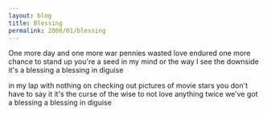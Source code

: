 ```yaml
---
layout: blog
title: Blessing
permalink: 2000/01/blessing
---
```


One more day and one more war
pennies wasted love endured
one more chance to stand up
you're a seed in my mind
or the way I see the downside
it's a blessing
a blessing in diguise
  
in my lap with nothing on
checking out pictures of movie stars
you don't have to say it
it's the curse of the wise
to not love anything twice
we've got a blessing
a blessing in diguise
